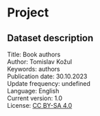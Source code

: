 # Project

## Dataset description

Title: Book authors\
Author: Tomislav Kožul\
Keywords: authors\
Publication date: 30.10.2023\
Update frequency: undefined\
Language: English\
Current version: 1.0\
License: [CC BY-SA 4.0](https://creativecommons.org/licenses/by-sa/4.0/deed.en)
